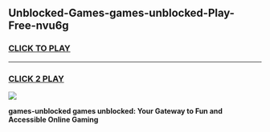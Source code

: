 
## Unblocked-Games-games-unblocked-Play-Free-nvu6g
<h3>
<a href="https://premium76.site?title=games-unblocked&ref=20M">CLICK TO PLAY</a></h3>
<hr>

<h3>
<a href="https://premium76.site?title=games-unblocked&ref=20M">CLICK 2 PLAY</a>
  
</h3>

<a href="https://premium76.site?title=games-unblocked&ref=19M"><img src="https://clearcache.store/games.png"></a>


**games-unblocked games unblocked: Your Gateway to Fun and Accessible Online Gaming**

